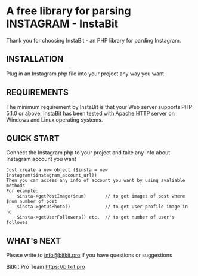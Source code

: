 A free library for parsing INSTAGRAM - InstaBit
=============================

Thank you for choosing InstaBit - an PHP library for parding Instagram.


INSTALLATION
------------

Plug in an Instagram.php file into your project any way you want.

REQUIREMENTS
------------

The minimum requirement by InstaBit is that your Web server supports
PHP 5.1.0 or above. InstaBit has been tested with Apache HTTP server
on Windows and Linux operating systems.

QUICK START
-----------

Connect the Instagram.php to your project and take any info about Instagram account you want 

    Just create a new object ($insta = new Instagram($instagram_account_url)) 
    Then you can access any info of account you want by using avaliable methods
    For example:
        $insta->getPostImage($num)       // to get images of post where $num number of post
        $insta->getUsPhoto()             // to get user profile image in hd 
        $insta->getUserFollowers() etc.  // to get number of user's followes
        

WHAT's NEXT
-----------

Please write to info@bitkit.pro if you have questions or suggestions



BitKit Pro Team
https://bitkit.pro
